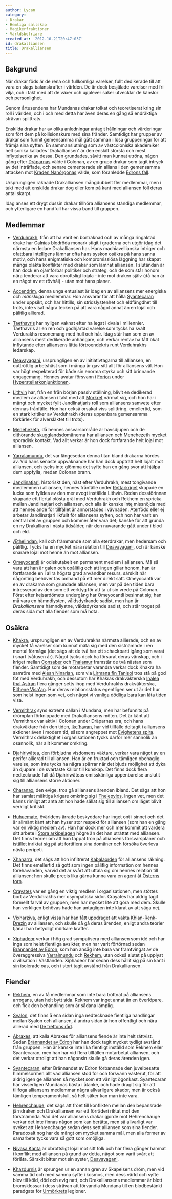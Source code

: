 ```yaml
---
author: Lycan
category:
- Drakar
- Hemliga sällskap
- Magikerfraktioner
- Världsbefriare
created_at: '2012-10-21T20:47:03Z'
id: drakalliansen
title: Drakalliansen
---
```

## Bakgrund

När drakar föds är de rena och fullkomliga varelser, fullt dedikerade till att vara en slags balanskrafter i världen. De är dock besjälade varelser med fri vilja, och i takt med att de växer och upplever saker utvecklar de känslor och personlighet.

Genom årtusendena har Mundanas drakar tolkat och teoretiserat kring sin roll i världen, och i och med detta har även deras en gång så endräktiga strävan splittrats.

Enskilda drakar har av olika anledningar antagit hållningar och värderingar som fört dem på kollisionskurs med sina fränder. Samtidigt har grupper av drakar som funnit gemensamma mål gått samman i lösa grupperingar för att främja sina syften. En sammanslutning som av västcoloniska akademiker helt sonika kallades 'Drakalliansen' är den enskilt största och mest inflytelserika av dessa. Den grundades, såvitt man kunnat utröna, någon gång efter [Dräparnas] välde i Colonan, av en grupp drakar som tagit intryck av det inträffade, och senare cementerade sin allians i den gemensamma attacken mot [Kraden Nanórgonas] välde, som föranledde [Edrons fall].

Ursprungligen räknade Drakalliansen mångdubbelt fler medlemmar, men i takt med att enskilda drakar dog eller kom på kant med alliansen föll deras antal skarpt.

Idag anses ett drygt dussin drakar tillhöra alliansens ständiga medlemmar, och ytterligare en handfull har vissa band till gruppen.

## Medlemmar

-   [Verduhrakh], från att ha varit en borträknad och av många ringaktad drake har Calnias blodröda monark stigit i graderna och utgör idag det närmsta en ledare Drakalliansen har. Hans machiavellianska intriger och ofattbara intelligens lämnar ofta hans syskon osäkra på hans sanna motiv, och hans enigmatiska och kompromisslösa läggning har skapat många oläkta konflikter med drakar som lämnat alliansen. I slutändan är han dock en ojämförbar politiker och strateg, och de som står honom nära tenderar att vara obrottsligt lojala - inte mot draken själv (då han är en något av ett rövhål) - utan mot hans planer.

<!-- -->

-   [Accendrim], denna unga entusiast är idag en av alliansens mer energiska och *mänskliga* medlemmar. Hon ansvarar för att hålla [Syantecaran] under uppsikt, och har hittills, sin stridslystenhet och eldfängdhet till trots, inte visat några tecken på att vara något annat än en lojal och pålitlig allierad.

<!-- -->

-   [Taethavris] har nyligen vaknat efter ha legat i dvala i millennier. Taethavris är en ren och godhjärtad varelse som tycks ha svalt Verdurakhs resonemang med hull och hår. Idag står han som en av alliansens mest dedikerade anhängare, och verkar rentav ha fått ökat inflytande efter alliansens lätta förtroendekris runt Verduhrakhs ledarskap.

<!-- -->

-   [Deavayagani], ursprungligen en av initiativtagarna till alliansen, en outtröttlig arbetshäst som i många år gav sitt allt för alliansens väl. Hon var högt respekterad för både sin enorma styrka och sitt brinnande engagemang. Hennes avatar försvann i [Forion] under [Hyperstellarkonjunktionen].

<!-- -->

-   [Lithvin] har, från en från början passiv ställning, blivit en dedikerad medlem av alliansen i takt med att [Mörkret] närmat sig, och hon har i mångt och mycket fyllt Jandlinatjaris roll som alliansens samvete efter dennas frånfälle. Hon har också orsakat viss splittring, emellertid, som en stark kritiker av Verduhrakh (deras uppenbara gemensamma förkärlek för alversläktet till trots).

<!-- -->

-   [Menehezeth], då hennes ansvarsområde är havsdjupen och de dithörande skugglandsdomänerna har alliansen och Menehezeth mycket sporadisk kontakt. Vad allt verkar är hon dock fortfarande helt lojal mot alliansen.

<!-- -->

-   [Yarralamundu], det var längesedan denna titan bland drakarna hördes av. Vid hans senaste uppvaknande har han dock uppträtt helt lojalt mot alliansen, och tycks inte glömma det syfte han en gång svor att hjälpa dem uppfylla, medan Colonan brann.

<!-- -->

-   [Jandlinatjari], historiskt den, näst efter Verduhrakh, mest tongivande medlemmen i alliansen, hennes frånfälle under [Ryttarkriget] skapade en lucka som fylldes av den mer avogt inställda Lithvin. Redan dessförinnan skapade ett flertal olösta gräl med Verduhrakh och Rekhem en spricka mellan Jandlinatjari och alliansen, och alla är kanske inte missnöjda med att hennes ande för tillfället är annorstädes i vävnaden. Återfödd eller ej arbetar Jandlinatjari likfullt för alliansens syften, och hon har varit en central del av gruppen och kommer åter vara det; kanske för att grunda en ny Drakallians i nästa tidsålder, när den nuvarande gått under i blod och eld.

<!-- -->

-   [Æthelindan], kall och främmande som alla eterdrakar, men hedersam och pålitlig. Tycks ha en mycket nära relation till [Deavayagani], och är kanske snarare lojal mot henne än mot alliansen.

<!-- -->

-   [Omeyocantli] är odiskutabelt en permanent medlem i alliansen. Må så vara att han är galen och opålitlig och att ingen gillar honom, han är fortfarande en i allra högsta grad användbar resurs, särskilt när någonting behöver tas omhand på ett mer direkt sätt. Omeyocantli var en av drakarna som grundade alliansen, men var på den tiden bara intresserad av den som ett verktyg för att ta ut sin vrede på Colonan. Först efter kejsardömets undergång har Omeyocantli besinnat sig; han må vara en hämndlysten, våldsdyrkande sadist, men han är *Drakalliansens* hämndlystne, våldsdyrkande sadist, och står troget på deras sida mot alla fiender som må hota.

## Osäkra

-   [Khakra], ursprungligen en av Verduhrakhs närmsta allierade, och en av mycket få varelser som kunnat mäta sig med den sistnämnde i ren mental förmåga (det sägs att de två har ett schackparti igång som varat i snart tvåtusen år). Något tycks dock ha försurat deras vänskap, och i kriget mellan [Consaber] och [Thalamur] framstår de två nästan som fiender. Samtidigt som de motarbetar varandra verkar dock Khakra ha samröre med [Alean Ninarian], som via [Lirmana fìn Tanisol] tros stå på god fot med Verduhrakh, och dessutom har Khakras drakväkterska [Inalea thal Astran] flera gånger setts ihop med Verduhrakhs drakväkterska, [Eithene Visa'an]. Hur deras relationsstatus egentligen ser ut är det hur som helst ingen som vet, och något vi vanliga dödliga bara kan låta tiden visa.

<!-- -->

-   [Vermithrax] syns extremt sällan i Mundana, men har befunnits på drömplan förknippade med Drakalliansens möten. Det är känt att Vermithrax var aktiv i Colonan under Dräparnas era, och hans drakväktare från den tiden, [Ike'havan], har vid tillfälle deltagit i alliansens aktioner även i modern tid, såsom angreppet mot [Evighetens spira]. Vermithrax delaktighet i organisationen tycks därför mer sannolik än osannolik, när allt kommer omkring.

<!-- -->

-   [Djahiriwâtea], den förbjudna visdomens väktare, verkar vara något av en perifer allierad till alliansen. Han är en fruktad och tämligen obehaglig varelse, som inte tycks ha några spärrar när det bjuds möjlighet att dyka än djupare i de svartaste källor till kunskap. Det finns dock flera nedtecknade fall då Djahiriwâteas omisskänliga uppenbarelse anslutit sig till alliansens större aktioner.

<!-- -->

-   [Charanax], den evige, tros gå alliansens ärenden ibland. Det sägs att hon har samlat mäktiga krigare omkring sig i [Thelepylos]. Ingen vet, men det känns rimligt att anta att hon hade sällat sig till alliansen om läget blivit verkligt kritiskt.

<!-- -->

-   [Huhuemate], övärldens ärrade beskyddare har inget ont i sinnet och det är allmänt känt att han hyser stor respekt för alliansen (som han en gång var en viktig medlem av). Han har dock mer och mer kommit att värdera sitt arbete i [Stora arkipelagen] högre än det han uträttat med alliansen. Det finns teorier om att han tappat tron på alliansens försvarsplaner och istället inriktat sig på att fortifiera sina domäner och försöka överleva nästa peripeti.

<!-- -->

-   [Xhanarra], det sägs att hon infiltrerat [Kabalaorden] för alliansens räkning. Det finns emellertid så gott som ingen pålitlig information om hennes förehavanden, varvid det är svårt att uttala sig om hennes relation till alliansen; hon skulle precis lika gärna kunna vara en agent åt [Österns torn].

<!-- -->

-   [Crayates] var en gång en viktig medlem i organisationen, men stöttes bort av Verduhrakhs mer osympatiska sidor. Crayates har aldrig tagit formellt farväl av gruppen, men har mycket lite att göra med dem. Skulle han verkligen behövas hade han antagligen inte klarat av att säga nej.

<!-- -->

-   [Vixharziva], enligt vissa har han fått uppdraget att vakta [Khian-Renk-Drezin] av alliansen, och skulle då gå deras ärenden, enligt andra teorier tjänar han betydligt mörkare krafter.

<!-- -->

-   [Xiphadeor] verkar i hög grad sympatisera med alliansen som idé och har inga som helst fientliga avsikter, men har varit förtörnad sedan [Brännandet av Edron][Edrons fall], som han ansåg inte bara var framtvingat av de överaggressiva [Yarralmundu] och [Rekhem], utan också slutet på upplyst civilisation i Västlanden. Xiphadeor har sedan dess hållit sig på sin kant i sin isolerade oas, och i stort tagit avstånd från Drakalliansen.

## Fiender

-   [Rekhem], en av få medlemmar som inte bara tröttnat på alliansens arrogans, utan helt bytt sida. Rekhem var inget annat än en överlöpare, och fick den behandling som är sådana lämplig.

<!-- -->

-   [Syalon], det finns å ena sidan inga nedtecknade fientliga handlingar mellan Syalon och alliansen, å andra sidan är hon offentligt och nära allierad med [De trettons råd].

<!-- -->

-   [Abraxes], att kalla Abraxes för alliansens fiende är inte helt rättvist. Sedan [Brännandet av Edron][Edrons fall] har han dock tagit mycket tydligt avstånd från gruppen. Han är kanske inte lika fientligt inställd som Rekhem eller Syantecaran, men han har vid flera tillfällen motarbetat alliansen, och det verkar otroligt att han någonsin skulle gå deras ärenden igen.

<!-- -->

-   [Syantecaran], efter Brännandet av Edron förbannade den juvelbesatte himmelsormen allt vad alliansen stod för och försvann västerut, för att aldrig igen ge alliansen så mycket som ett vänligt ögonkast. Syantecaran har visserligen Mundanas bästa i åtanke, och hade dragit sig för att tillfoga alliansens medlemmar några allvarligare skador, men är också tämligen temperamentsfull, så helt säker kan man inte vara.

<!-- -->

-   [Hehrenchauge], det sägs att fröet till konflikten mellan den bepansrade järndraken och Drakalliansen var ett förräderi riktat mot den förstnämnda. Vad det var alliansens drakar gjorde mot Hehrenchauge verkar det inte finnas någon som kan berätta, men så allvarligt var sveket att Hehrenchauge sedan dess sett alliansen som sina fiender. Paradoxalt nog har de mångt om mycket samma mål, men alla former av samarbete tycks vara så gott som omöjliga.

<!-- -->

-   [Nivasa Kanta] är obrottsligt lojal mot sitt folk och har flera gånger hamnat i konflikt med alliansen på grund av detta, något som varit svårt att förlåta. Särskilt bitter mot sin syster, [Deavayagani].

<!-- -->

-   [Khazdurnis] är sprungen ur en annan gren av Skapelsens dröm, men vid samma tid och med samma syfte i kosmos, men dess värld och syfte blev till köld, död och evig natt, och Drakalliansens medlemmar är blott bromsklossar i dess strävan att förvandla Mundana till en blodbestänkt paradgata för [Urmörkrets] legioner.

  [Dräparnas]: Dräparnas
  [Kraden Nanórgonas]: Kraden_Nanórgona
  [Edrons fall]: Brännandet_av_Edron
  [Verduhrakh]: Verduhrakh
  [Accendrim]: Accendrim
  [Syantecaran]: Syantecaran
  [Taethavris]: Taethavris
  [Deavayagani]: Deavayagani
  [Forion]: Forion
  [Hyperstellarkonjunktionen]: Hyperstellarkonjunktionen
  [Lithvin]: Lithvin
  [Mörkret]: Mörkret
  [Menehezeth]: Menehezeth
  [Yarralamundu]: Yarralamundu
  [Jandlinatjari]: Jandlinatjari
  [Ryttarkriget]: Ryttarkriget
  [Æthelindan]: Æthelindan
  [Omeyocantli]: Omeyocantli
  [Khakra]: Khakra
  [Consaber]: Consaber
  [Thalamur]: Thalamur
  [Alean Ninarian]: Alean_Ninarian
  [Lirmana fìn Tanisol]: Lirmana_fìn_Tanisol
  [Inalea thal Astran]: Inalea_thal_Astran
  [Eithene Visa'an]: Eithene_Visaan
  [Vermithrax]: Vermithrax
  [Ike'havan]: Ikehavan
  [Evighetens spira]: De_fyra_tornen
  [Djahiriwâtea]: Djahiriwâtea
  [Charanax]: Charanax
  [Thelepylos]: Thelepylos
  [Huhuemate]: Huhuemate
  [Stora arkipelagen]: Stora_arkipelagen
  [Xhanarra]: Xhanarra
  [Kabalaorden]: Kabalaorden
  [Österns torn]: Österns_torn
  [Crayates]: Crayates
  [Vixharziva]: Vixharziva
  [Khian-Renk-Drezin]: Khian-Renk-Drezin
  [Xiphadeor]: Xiphadeor
  [Yarralmundu]: Yarralmundu
  [Rekhem]: Rekhem
  [Syalon]: Syalon
  [De trettons råd]: De_trettons_råd
  [Abraxes]: Abraxes
  [Hehrenchauge]: Hehrenchauge
  [Nivasa Kanta]: Nivasa_Kanta
  [Khazdurnis]: Khazdurnis
  [Urmörkrets]: Urmörkret